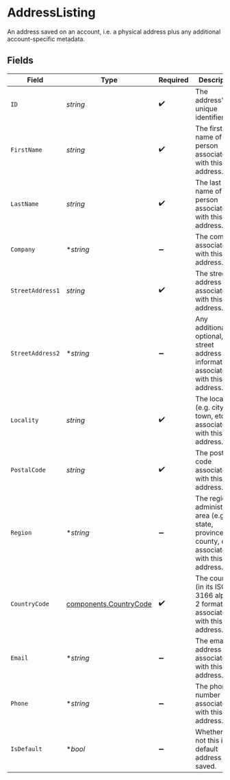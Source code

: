 # AddressListing

An address saved on an account, i.e. a physical address plus any additional account-specific metadata.


## Fields

| Field                                                                                                  | Type                                                                                                   | Required                                                                                               | Description                                                                                            | Example                                                                                                |
| ------------------------------------------------------------------------------------------------------ | ------------------------------------------------------------------------------------------------------ | ------------------------------------------------------------------------------------------------------ | ------------------------------------------------------------------------------------------------------ | ------------------------------------------------------------------------------------------------------ |
| `ID`                                                                                                   | *string*                                                                                               | :heavy_check_mark:                                                                                     | The address's unique identifier.                                                                       | D4g3h5tBuVYK9                                                                                          |
| `FirstName`                                                                                            | *string*                                                                                               | :heavy_check_mark:                                                                                     | The first name of the person associated with this address.                                             | Alice                                                                                                  |
| `LastName`                                                                                             | *string*                                                                                               | :heavy_check_mark:                                                                                     | The last name of the person associated with this address.                                              | Baker                                                                                                  |
| `Company`                                                                                              | **string*                                                                                              | :heavy_minus_sign:                                                                                     | The company associated with this address.                                                              | ACME Corporation                                                                                       |
| `StreetAddress1`                                                                                       | *string*                                                                                               | :heavy_check_mark:                                                                                     | The street address associated with this address.                                                       | 535 Mission St, Ste 1401                                                                               |
| `StreetAddress2`                                                                                       | **string*                                                                                              | :heavy_minus_sign:                                                                                     | Any additional, optional, street address information associated with this address.                     | c/o Shipping Department                                                                                |
| `Locality`                                                                                             | *string*                                                                                               | :heavy_check_mark:                                                                                     | The locality (e.g. city, town, etc...) associated with this address.                                   | San Francisco                                                                                          |
| `PostalCode`                                                                                           | *string*                                                                                               | :heavy_check_mark:                                                                                     | The postal code associated with this address.                                                          | 94105                                                                                                  |
| `Region`                                                                                               | **string*                                                                                              | :heavy_minus_sign:                                                                                     | The region or administrative area (e.g. state, province, county, etc...) associated with this address. | CA                                                                                                     |
| `CountryCode`                                                                                          | [components.CountryCode](../../models/components/countrycode.md)                                       | :heavy_check_mark:                                                                                     | The country (in its ISO 3166 alpha-2 format) associated with this address.                             | US                                                                                                     |
| `Email`                                                                                                | **string*                                                                                              | :heavy_minus_sign:                                                                                     | The email address associated with this address.                                                        | alice@example.com                                                                                      |
| `Phone`                                                                                                | **string*                                                                                              | :heavy_minus_sign:                                                                                     | The phone number associated with this address.                                                         | +14155550199                                                                                           |
| `IsDefault`                                                                                            | **bool*                                                                                                | :heavy_minus_sign:                                                                                     | Whether or not this is the default address saved.                                                      | true                                                                                                   |